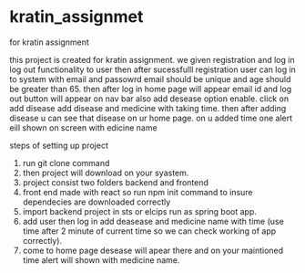# kratin_assignmet
for kratin assignment

this project is created for kratin assignment. we given registration and log in log out functionality to user then after sucessfulll registration user can log in to system with email and passowrd email should be unique and age should be greater than 65. then after log in home page will appear email id and log out button will appear on nav bar also add desease  option enable. click on add disease add disease and medicine with taking time. then after adding disease u can see that disease on ur home page. on u added time one alert eill shown on screen with edicine name


steps of setting up project 
1) run git clone command 
2) then project will download on your syastem.
3) project consist two folders backend and frontend 
4) front end made with react so run npm init command to insure dependecies are downloaded correctly
5) import backend project in sts or elcips run as spring boot app.
6) add user then log in add deasease and medicine name with time (use time after 2 minute of current time so we can check working of app correctly).
7) come to home page desease will apear there and on your maintioned time alert will shown with medicine name.

